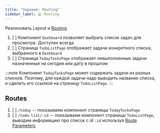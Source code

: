 ```yaml
---
title: "Задание: Routing"
sidebar_label: 💻 Routing
---
```


Реализовать Layout и [Routing](https://angular.io/guide/router-tutorial).

1. [ ] Компонент `Dashboard` позволяет выбрать список задач для просмотра. Доступен всегда
2. [ ] Страница `TodoListPage` отображает задачи конкретного списка, выбранного в `Dashboard`
3. [ ] Страница `TodayTasksPage` отображает невыполненные задачи назначенные на сегодня или дату в прошлом

:::note
Компонент `TodayTasksPage` может содержать задачи из разных списков. Поэтому, для каждой задачи надо выводить название списка, и сделать его ссылкой на страницу `TodoListPage`. 
:::

## Routes

1. [ ] `/today` -- показываем компонент страницы `TodayTasksPage`
2. [ ] `/todo-list/:id` -- показываем компонент страницы `TodoListPage`, выводим информацию про список с id `:id` используя [Route Parameters](https://angular.io/guide/router-tutorial-toh#route-parameters)
